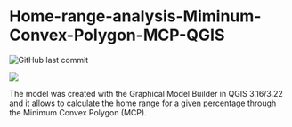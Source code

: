 # Home-range-analysis-Miminum-Convex-Polygon-MCP-QGIS

![GitHub last commit](https://img.shields.io/github/last-commit/ludovico85/Home-range-analysis-Minimum-Convex-Polygon-MCP-QGIS?color=green&style=plastic)

![](./img/screenshot.PNG)

The model was created with the Graphical Model Builder in QGIS 3.16/3.22 and it allows to calculate the home range for a given percentage through the Minimum Convex Polygon (MCP).
